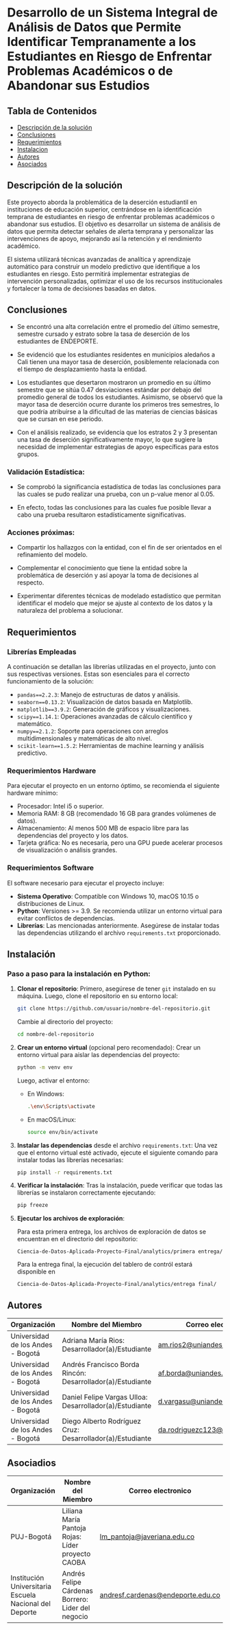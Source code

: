 # Desarrollo de un Sistema Integral de Análisis de Datos que Permite Identificar Tempranamente a los Estudiantes en Riesgo de Enfrentar Problemas Académicos o de Abandonar sus Estudios


## Tabla de Contenidos
* [Descripción de la solución](#descripción-de-la-solución)
* [Conclusiones](#descripción-de-la-solución)
* [Requerimientos](#requerimientos)
* [Instalacion](#instalación)
* [Autores](#autores)
* [Asociados](#autores)

## Descripción de la solución

Este proyecto aborda la problemática de la deserción estudiantil en instituciones de educación superior, centrándose en la identificación temprana de estudiantes en riesgo de enfrentar problemas académicos o abandonar sus estudios. El objetivo es desarrollar un sistema de análisis de datos que permita detectar señales de alerta temprana y personalizar las intervenciones de apoyo, mejorando así la retención y el rendimiento académico.

El sistema utilizará técnicas avanzadas de analítica y aprendizaje automático para construir un modelo predictivo que identifique a los estudiantes en riesgo. Esto permitirá implementar estrategias de intervención personalizadas, optimizar el uso de los recursos institucionales y fortalecer la toma de decisiones basadas en datos.

## Conclusiones

 * Se encontró una alta correlación entre el promedio del último semestre, semestre cursado y estrato sobre la tasa de deserción de los estudiantes de ENDEPORTE.

 * Se evidenció que los estudiantes residentes en municipios aledaños a Cali tienen una mayor tasa de deserción, posiblemente relacionada con el tiempo de desplazamiento hasta la entidad.

 * Los estudiantes que desertaron mostraron un promedio en su último semestre que se sitúa 0.47 desviaciones estándar por debajo del promedio general de todos los estudiantes. Asimismo, se observó que la mayor tasa de deserción ocurre durante los primeros tres semestres, lo que podría atribuirse a la dificultad de las materias de ciencias básicas que se cursan en ese periodo.

 * Con el análisis realizado, se evidencia que los estratos 2 y 3 presentan una tasa de deserción significativamente mayor, lo que sugiere la necesidad de implementar estrategias de apoyo específicas para estos grupos.

 

### Validación Estadística: 

* Se comprobó la significancia estadística de todas las conclusiones para las cuales se pudo realizar una prueba, con un p-value menor al 0.05.​ 

* En efecto, todas las conclusiones para las cuales fue posible llevar a cabo una prueba resultaron estadísticamente significativas. 

 

### Acciones próximas: 

* Compartir los hallazgos con la entidad, con el fin de ser orientados en el refinamiento del modelo. 

* Complementar el conocimiento que tiene la entidad sobre la problemática de deserción y así apoyar la toma de decisiones al respecto.​ 

* Experimentar diferentes técnicas de modelado estadístico que permitan identificar el modelo que mejor se ajuste al contexto de los datos y la naturaleza del problema a solucionar. 

## Requerimientos

### Librerías Empleadas
A continuación se detallan las librerías utilizadas en el proyecto, junto con sus respectivas versiones. Estas son esenciales para el correcto funcionamiento de la solución:

- `pandas==2.2.3`: Manejo de estructuras de datos y análisis.
- `seaborn==0.13.2`: Visualización de datos basada en Matplotlib.
- `matplotlib==3.9.2`: Generación de gráficos y visualizaciones.
- `scipy==1.14.1`: Operaciones avanzadas de cálculo científico y matemático.
- `numpy==2.1.2`: Soporte para operaciones con arreglos multidimensionales y matemáticas de alto nivel.
- `scikit-learn==1.5.2`: Herramientas de machine learning y análisis predictivo.

### Requerimientos Hardware
Para ejecutar el proyecto en un entorno óptimo, se recomienda el siguiente hardware mínimo:

- Procesador: Intel i5 o superior.
- Memoria RAM: 8 GB (recomendado 16 GB para grandes volúmenes de datos).
- Almacenamiento: Al menos 500 MB de espacio libre para las dependencias del proyecto y los datos.
- Tarjeta gráfica: No es necesaria, pero una GPU puede acelerar procesos de visualización o análisis grandes.

### Requerimientos Software
El software necesario para ejecutar el proyecto incluye:

- **Sistema Operativo**: Compatible con Windows 10, macOS 10.15 o distribuciones de Linux.
- **Python**: Versiones >= 3.9. Se recomienda utilizar un entorno virtual para evitar conflictos de dependencias.
- **Librerías**: Las mencionadas anteriormente. Asegúrese de instalar todas las dependencias utilizando el archivo `requirements.txt` proporcionado.

## Instalación

### Paso a paso para la instalación en Python:

1. **Clonar el repositorio**:
   Primero, asegúrese de tener `git` instalado en su máquina. Luego, clone el repositorio en su entorno local:
   ```bash
   git clone https://github.com/usuario/nombre-del-repositorio.git
   ```
   Cambie al directorio del proyecto:
   ```bash
   cd nombre-del-repositorio
   ```

2. **Crear un entorno virtual** (opcional pero recomendado):
   Crear un entorno virtual para aislar las dependencias del proyecto:
   ```bash
   python -m venv env
   ```
   Luego, activar el entorno:
   - En Windows:
     ```bash
     .\env\Scripts\activate
     ```
   - En macOS/Linux:
     ```bash
     source env/bin/activate
     ```

3. **Instalar las dependencias** desde el archivo `requirements.txt`:
   Una vez que el entorno virtual esté activado, ejecute el siguiente comando para instalar todas las librerías necesarias:
   ```bash
   pip install -r requirements.txt
   ```

4. **Verificar la instalación**:
   Tras la instalación, puede verificar que todas las librerías se instalaron correctamente ejecutando:
   ```bash
   pip freeze
   ```

4. **Ejecutar los archivos de exploración**:

   Para esta primera entrega, los archivos de exploración de datos se encuentran en el directorio del repositorio:

       Ciencia-de-Datos-Aplicada-Proyecto-Final/analytics/primera entrega/

   Para la entrega final, la ejecución del tablero de contról estará disponible en

       Ciencia-de-Datos-Aplicada-Proyecto-Final/analytics/entrega final/


## Autores

| Organización   | Nombre del Miembro | Correo electronico | 
|----------|-------------|-------------|
| Universidad de los Andes - Bogotá |  Adriana María Rios: Desarrollador(a)/Estudiante  | am.rios2@uniandes.edu.co |
| Universidad de los Andes - Bogotá |  Andrés Francisco Borda Rincón: Desarrollador(a)/Estudiante  | af.borda@uniandes.edu.co |
| Universidad de los Andes - Bogotá  |  Daniel Felipe Vargas Ulloa: Desarrollador(a)/Estudiante  | d.vargasu@uniandes.edu.co |
| Universidad de los Andes - Bogotá  |  Diego Alberto Rodríguez Cruz: Desarrollador(a)/Estudiante  | da.rodriguezc123@uniandes.edu.co |

## Asociadios

| Organización   | Nombre del Miembro | Correo electronico | 
|----------|-------------|-------------|
| PUJ-Bogotá |  Liliana María Pantoja Rojas: Líder proyecto CAOBA | lm_pantoja@javeriana.edu.co |
| Institución Universitaria Escuela Nacional del Deporte |  Andrés Felipe Cárdenas Borrero: Lider del negocio  | andresf.cardenas@endeporte.edu.co |
